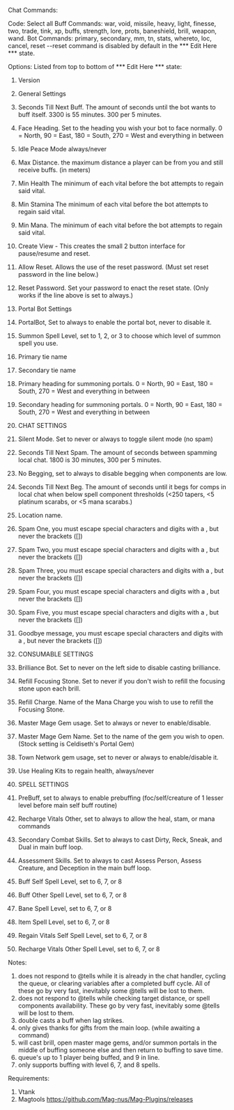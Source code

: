 Chat Commands:

Code: Select all
Buff Commands: war, void, missile, heavy, light, finesse, two, trade, tink, xp, buffs, strength, lore, prots, baneshield, brill, weapon, wand.
Bot Commands: primary, secondary, mm, tn, stats, whereto, loc, cancel, reset
--reset command is disabled by default in the *** Edit Here *** state.

Options:
Listed from top to bottom of *** Edit Here *** state:
1. Version
2. General Settings
3. Seconds Till Next Buff. The amount of seconds until the bot wants to buff itself. 3300 is 55 minutes. 300 per 5 minutes.
6. Face Heading. Set to the heading you wish your bot to face normally. 0 = North, 90 = East, 180 = South, 270 = West and everything in between
7. Idle Peace Mode always/never
8. Max Distance. the maximum distance a player can be from you and still receive buffs. (in meters)
9. Min Health The minimum of each vital before the bot attempts to regain said vital.
10. Min Stamina The minimum of each vital before the bot attempts to regain said vital.
11. Min Mana. The minimum of each vital before the bot attempts to regain said vital.
12. Create View - This creates the small 2 button interface for pause/resume and reset.
13. Allow Reset. Allows the use of the reset password. (Must set reset password in the line below.)
14. Reset Password. Set your password to enact the reset state. (Only works if the line above is set to always.)

15. Portal Bot Settings
16. PortalBot, Set to always to enable the portal bot, never to disable it.
17. Summon Spell Level, set to 1, 2, or 3 to choose which level of summon spell you use.
18. Primary tie name
19. Secondary tie name
20. Primary heading for summoning portals. 0 = North, 90 = East, 180 = South, 270 = West and everything in between
21. Secondary heading for summoning portals. 0 = North, 90 = East, 180 = South, 270 = West and everything in between

22. CHAT SETTINGS
23. Silent Mode. Set to never or always to toggle silent mode (no spam)
24. Seconds Till Next Spam. The amount of seconds between spamming local chat. 1800 is 30 minutes, 300 per 5 minutes.
25. No Begging, set to always to disable begging when components are low.
26. Seconds Till Next Beg. The amount of seconds until it begs for comps in local chat when below spell component thresholds (<250 tapers, <5 platinum scarabs, or <5 mana scarabs.)
27. Location name.
28. Spam One, you must escape special characters and digits with a \, but never the brackets ([])
29. Spam Two, you must escape special characters and digits with a \, but never the brackets ([])
30. Spam Three, you must escape special characters and digits with a \, but never the brackets ([])
31. Spam Four, you must escape special characters and digits with a \, but never the brackets ([])
32. Spam Five, you must escape special characters and digits with a \, but never the brackets ([])
33. Goodbye message, you must escape special characters and digits with a \, but never the brackets ([])

25. CONSUMABLE SETTINGS
34. Brilliance Bot. Set to never on the left side to disable casting brilliance.
35. Refill Focusing Stone. Set to never if you don't wish to refill the focusing stone upon each brill.
36. Refill Charge. Name of the Mana Charge you wish to use to refill the Focusing Stone.
37. Master Mage Gem usage. Set to always or never to enable/disable.
38. Master Mage Gem Name. Set to the name of the gem you wish to open. (Stock setting is Celdiseth's Portal Gem)
39. Town Network gem usage, set to never or always to enable/disable it.
40. Use Healing Kits to regain health, always/never

41. SPELL SETTINGS
42. PreBuff, set to always to enable prebuffing (foc/self/creature of 1 lesser level before main self buff routine)
43. Recharge Vitals Other, set to always to allow the heal, stam, or mana commands
44. Secondary Combat Skills. Set to always to cast Dirty, Reck, Sneak, and Dual in main buff loop.
45. Assessment Skills. Set to always to cast Assess Person, Assess Creature, and Deception in the main buff loop.
46. Buff Self Spell Level, set to 6, 7, or 8
47. Buff Other Spell Level, set to 6, 7, or 8
48. Bane Spell Level, set to 6, 7, or 8
49. Item Spell Level, set to 6, 7, or 8
50. Regain Vitals Self Spell Level, set to 6, 7, or 8
51. Recharge Vitals Other Spell Level, set to 6, 7, or 8

Notes:
1. does not respond to @tells while it is already in the chat handler, cycling the queue, or clearing variables after a completed buff cycle. All of these go by very fast, inevitably some @tells will be lost to them.
2. does not respond to @tells while checking target distance, or spell components availability. These go by very fast, inevitably some @tells will be lost to them.
3. double casts a buff when lag strikes.
4. only gives thanks for gifts from the main loop. (while awaiting a command)
5. will cast brill, open master mage gems, and/or summon portals in the middle of buffing someone else and then return to buffing to save time.
6. queue's up to 1 player being buffed, and 9 in line.
7. only supports buffing with level 6, 7, and 8 spells.

Requirements:
1. Vtank
2. Magtools https://github.com/Mag-nus/Mag-Plugins/releases